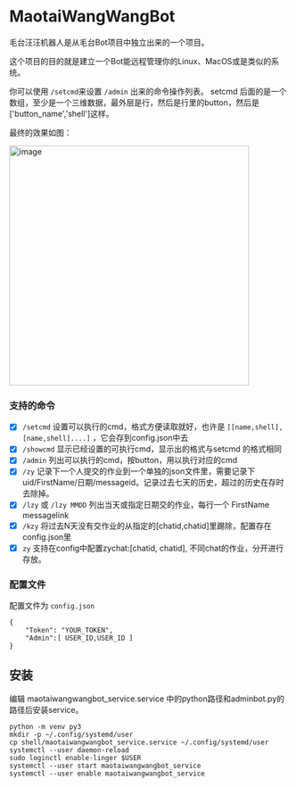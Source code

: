 # MaotaiWangWangBot

毛台汪汪机器人是从毛台Bot项目中独立出来的一个项目。

这个项目的目的就是建立一个Bot能远程管理你的Linux、MacOS或是类似的系统。

你可以使用 `/setcmd`来设置 `/admin` 出来的命令操作列表。 setcmd 后面的是一个数组，至少是一个三维数据，最外层是行，然后是行里的button，然后是['button_name','shell']这样。

最终的效果如图：

<img width="430" alt="image" src="https://user-images.githubusercontent.com/1254855/111917238-55b96a00-8a55-11eb-9268-42599c408931.png">


### 支持的命令

- [x] `/setcmd` 设置可以执行的cmd，格式方便读取就好，也许是 `[[name,shell],[name,shell]....]` ，它会存到config.json中去
- [x] `/showcmd` 显示已经设置的可执行cmd，显示出的格式与setcmd 的格式相同
- [x] `/admin`  列出可以执行的cmd，按button，用以执行对应的cmd
- [x] `/zy` 记录下一个人提交的作业到一个单独的json文件里，需要记录下 uid/FirstName/日期/messageid。记录过去七天的历史，超过的历史在存时去除掉。
- [x] `/lzy` 或 `/lzy MMDD` 列出当天或指定日期交的作业，每行一个 FirstName messagelink
- [x] `/kzy` 将过去N天没有交作业的从指定的[chatid,chatid]里踢除，配置存在config.json里
- [x] `zy` 支持在config中配置zychat:[chatid, chatid], 不同chat的作业，分开进行存放。

### 配置文件

配置文件为 `config.json`

```
{
    "Token": "YOUR_TOKEN",
    "Admin":[ USER_ID,USER_ID ]
}
```

## 安装

编辑 maotaiwangwangbot_service.service 中的python路径和adminbot.py的路径后安装service。

```
python -m venv py3
mkdir -p ~/.config/systemd/user
cp shell/maotaiwangwangbot_service.service ~/.config/systemd/user
systemctl --user daemon-reload
sudo loginctl enable-linger $USER
systemctl --user start maotaiwangwangbot_service
systemctl --user enable maotaiwangwangbot_service
```
